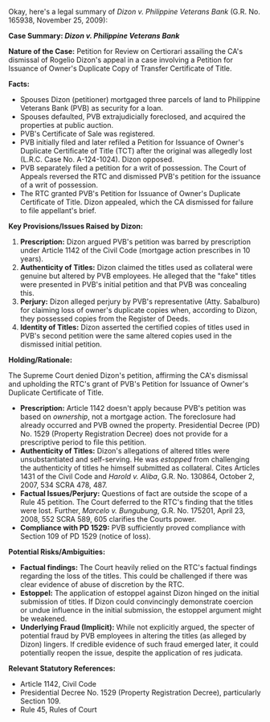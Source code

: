 Okay, here's a legal summary of *Dizon v. Philippine Veterans Bank* (G.R. No. 165938, November 25, 2009):

**Case Summary: *Dizon v. Philippine Veterans Bank***

**Nature of the Case:** Petition for Review on Certiorari assailing the CA's dismissal of Rogelio Dizon's appeal in a case involving a Petition for Issuance of Owner's Duplicate Copy of Transfer Certificate of Title.

**Facts:**

*   Spouses Dizon (petitioner) mortgaged three parcels of land to Philippine Veterans Bank (PVB) as security for a loan.
*   Spouses defaulted, PVB extrajudicially foreclosed, and acquired the properties at public auction.
*   PVB's Certificate of Sale was registered.
*   PVB initially filed and later refiled a Petition for Issuance of Owner's Duplicate Certificate of Title (TCT) after the original was allegedly lost (L.R.C. Case No. A-124-1024). Dizon opposed.
*   PVB separately filed a petition for a writ of possession. The Court of Appeals reversed the RTC and dismissed PVB's petition for the issuance of a writ of possession.
*   The RTC granted PVB's Petition for Issuance of Owner's Duplicate Certificate of Title. Dizon appealed, which the CA dismissed for failure to file appellant's brief.

**Key Provisions/Issues Raised by Dizon:**

1.  **Prescription:** Dizon argued PVB's petition was barred by prescription under Article 1142 of the Civil Code (mortgage action prescribes in 10 years).
2.  **Authenticity of Titles:** Dizon claimed the titles used as collateral were genuine but altered by PVB employees.  He alleged that the "fake" titles were presented in PVB's initial petition and that PVB was concealing this.
3.  **Perjury:** Dizon alleged perjury by PVB's representative (Atty. Sabalburo) for claiming loss of owner's duplicate copies when, according to Dizon, they possessed copies from the Register of Deeds.
4.  **Identity of Titles:** Dizon asserted the certified copies of titles used in PVB's second petition were the same altered copies used in the dismissed initial petition.

**Holding/Rationale:**

The Supreme Court denied Dizon's petition, affirming the CA's dismissal and upholding the RTC's grant of PVB's Petition for Issuance of Owner's Duplicate Certificate of Title.

*   **Prescription:**  Article 1142 doesn't apply because PVB's petition was based on *ownership*, not a mortgage action. The foreclosure had already occurred and PVB owned the property.  Presidential Decree (PD) No. 1529 (Property Registration Decree) does not provide for a prescriptive period to file this petition.
*   **Authenticity of Titles:** Dizon's allegations of altered titles were unsubstantiated and self-serving.  He was *estopped* from challenging the authenticity of titles he himself submitted as collateral.  Cites Articles 1431 of the Civil Code and *Harold v. Aliba*, G.R. No. 130864, October 2, 2007, 534 SCRA 478, 487.
*   **Factual Issues/Perjury:** Questions of fact are outside the scope of a Rule 45 petition. The Court deferred to the RTC's finding that the titles were lost. Further, *Marcelo v. Bungubung*, G.R. No. 175201, April 23, 2008, 552 SCRA 589, 605 clarifies the Courts power.
*   **Compliance with PD 1529:** PVB sufficiently proved compliance with Section 109 of PD 1529 (notice of loss).

**Potential Risks/Ambiguities:**

*   **Factual findings:** The Court heavily relied on the RTC's factual findings regarding the loss of the titles.  This could be challenged if there was clear evidence of abuse of discretion by the RTC.
*   **Estoppel:** The application of estoppel against Dizon hinged on the initial submission of titles.  If Dizon could convincingly demonstrate coercion or undue influence in the initial submission, the estoppel argument might be weakened.
*   **Underlying Fraud (Implicit):** While not explicitly argued, the specter of potential fraud by PVB employees in altering the titles (as alleged by Dizon) lingers. If credible evidence of such fraud emerged later, it could potentially reopen the issue, despite the application of res judicata.

**Relevant Statutory References:**

*   Article 1142, Civil Code
*   Presidential Decree No. 1529 (Property Registration Decree), particularly Section 109.
*   Rule 45, Rules of Court
